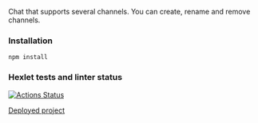 Chat that supports several channels. You can create, rename and remove channels.

### Installation
```
npm install
```

### Hexlet tests and linter status
[![Actions Status](https://github.com/Californium251/frontend-project-12/workflows/hexlet-check/badge.svg)](https://github.com/Californium251/frontend-project-12/actions)

[Deployed project](https://frontend-project-12-production-e34c.up.railway.app/)